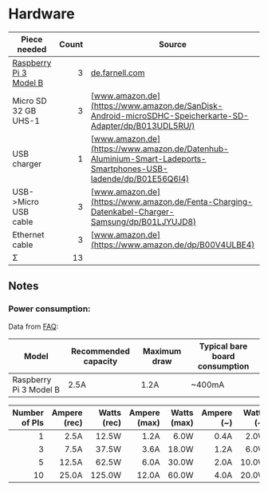 # Hardware

| Piece needed | Count | Source | Price (1) | Price * Count |
| ------------ | ----: | ------ | --------: | ------------: |
| [Raspberry Pi 3 Model B](https://www.raspberrypi.org/products/raspberry-pi-3-model-b/) | 3 | [de.farnell.com](http://de.farnell.com/raspberry-pi/raspberrypi3-modb-1gb/sbc-raspberry-pi-3-model-b-1gb/dp/2525225) | 31.41€ | 94.23€ |
| Micro SD 32 GB UHS-1 | 3 | [www.amazon.de](https://www.amazon.de/SanDisk-Android-microSDHC-Speicherkarte-SD-Adapter/dp/B013UDL5RU/) | 10.99€ | 32.97€ |
| USB charger | 1 | [www.amazon.de](https://www.amazon.de/Datenhub-Aluminium-Smart-Ladeports-Smartphones-USB-ladende/dp/B01E56Q6I4) | 59.99€ | 59.99€ |
| USB->Micro USB cable | 3 | [www.amazon.de](https://www.amazon.de/Fenta-Charging-Datenkabel-Charger-Samsung/dp/B01LJYUJD8) | 1.76€ | 5.28€ |
| Ethernet cable | 3 | [www.amazon.de](https://www.amazon.de/dp/B00V4ULBE4) | 3.39€ | 10.17€ |
| Σ | 13 |  |  | 202.64€ |

## Notes

### Power consumption:

Data from [FAQ](https://www.raspberrypi.org/help/faqs/#power):

| Model | Recommended capacity | Maximum draw | Typical bare board consumption |
| ----- | -------------------- | ------------ | ------------------------------ |
| Raspberry Pi 3 Model B | 2.5A | 1.2A | ~400mA |

| Number of PIs | Ampere (rec) |  Watts (rec) | Ampere (max) |  Watts (max) | Ampere (~) |  Watts (~) |
| ------------: | -----------: | -----------: | -----------: | -----------: | ---------: | ---------: |
|             1 |         2.5A |        12.5W |         1.2A |         6.0W |       0.4A |       2.0W |
|             3 |         7.5A |        37.5W |         3.6A |        18.0W |       1.2A |       6.0W |
|             5 |        12.5A |        62.5W |         6.0A |        30.0W |       2.0A |      10.0W |
|            10 |        25.0A |       125.0W |        12.0A |        60.0W |       4.0A |      20.0W |
